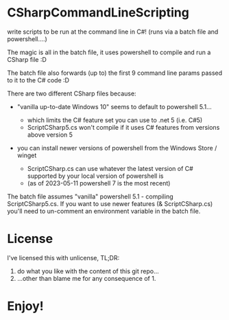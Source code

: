 # CSharpCommandLineScripting
write scripts to be run at the command line in C#! (runs via a batch file and powershell....)

The magic is all in the batch file, it uses powershell to compile and run a CSharp file :D

The batch file also forwards (up to) the first 9 command line params passed to it to the C# code :D

There are two different CSharp files because:

- "vanilla up-to-date Windows 10" seems to default to powershell 5.1...
  - which limits the C# feature set you can use to .net 5 (i.e. C#5)
  - ScriptCSharp5.cs won't compile if it uses C# features from versions above version 5

- you can install newer versions of powershell from the Windows Store / winget  
  - ScriptCSharp.cs can use whatever the latest version of C# supported by your local version of powershell is
  - (as of 2023-05-11 powershell 7 is the most recent)

The batch file assumes "vanilla" powershell 5.1 - compiling ScriptCSharp5.cs.
If you want to use newer features (& ScriptCSharp.cs) you'll need to un-comment an environment variable in the batch file.

# License
I've licensed this with unlicense, TL;DR: 
1. do what you like with the content of this git repo...
2. ...other than blame me for any consequence of 1.

# Enjoy!
